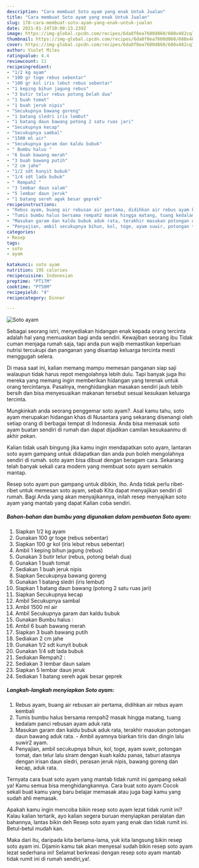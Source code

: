 ```yaml
---
description: "Cara membuat Soto ayam yang enak Untuk Jualan"
title: "Cara membuat Soto ayam yang enak Untuk Jualan"
slug: 178-cara-membuat-soto-ayam-yang-enak-untuk-jualan
date: 2021-01-24T10:00:13.239Z
image: https://img-global.cpcdn.com/recipes/6da8f8ea7600d860/680x482cq70/soto-ayam-foto-resep-utama.jpg
thumbnail: https://img-global.cpcdn.com/recipes/6da8f8ea7600d860/680x482cq70/soto-ayam-foto-resep-utama.jpg
cover: https://img-global.cpcdn.com/recipes/6da8f8ea7600d860/680x482cq70/soto-ayam-foto-resep-utama.jpg
author: Violet Miles
ratingvalue: 4.4
reviewcount: 11
recipeingredient:
- "1/2 kg ayam"
- "100 gr toge rebus sebentar"
- "100 gr kol iris lebut rebus sebentar"
- "1 keping bihun jagung rebus"
- "3 butir telur rebus potong belah dua"
- "1 buah tomat"
- "1 buah jeruk nipis"
- "Secukupnya bawang goreng"
- "1 batang sledri iris lembut"
- "1 batang daun bawang potong 2 satu ruas jari"
- "Secukupnya kecap"
- "Secukupnya sambal"
- "1500 ml air"
- "Secukupnya garam dan kaldu bubuk"
- " Bumbu halus "
- "6 buah bawang merah"
- "3 buah bawang putih"
- "2 cm jahe"
- "1/2 sdt kunyit bubuk"
- "1/4 sdt lada bubuk"
- " Rempah2 "
- "3 lembar daun salam"
- "5 lembar daun jeruk"
- "1 batang sereh agak besar geprek"
recipeinstructions:
- "Rebus ayam, buang air rebusan air pertama, didihkan air rebus ayam kembali"
- "Tumis bumbu halus bersama rempah2 masak hingga matang, tuang kedalam panci rebusan ayam aduk rata"
- "Masukan garam dan kaldu bubuk aduk rata, terakhir masukan potongan daun bawang aduk rata. Ambil ayamnya biarkan tiris dan dingin lalu suwir2 ayam."
- "Penyajian, ambil secukupnya bihun, kol, toge, ayam suwir, potongan tomat, dan telur lalu siram dengan kuah kaldu panas, taburi atasnya dengan irisan daun sledri, perasan jeruk nipis, bawang goreng dan kecap, aduk rata."
categories:
- Resep
tags:
- soto
- ayam

katakunci: soto ayam 
nutrition: 195 calories
recipecuisine: Indonesian
preptime: "PT17M"
cooktime: "PT58M"
recipeyield: "4"
recipecategory: Dinner

---
```



![Soto ayam](https://img-global.cpcdn.com/recipes/6da8f8ea7600d860/680x482cq70/soto-ayam-foto-resep-utama.jpg)

Sebagai seorang istri, menyediakan hidangan enak kepada orang tercinta adalah hal yang memuaskan bagi anda sendiri. Kewajiban seorang ibu Tidak cuman menjaga rumah saja, tapi anda pun wajib memastikan keperluan nutrisi tercukupi dan panganan yang disantap keluarga tercinta mesti menggugah selera.

Di masa  saat ini, kalian memang mampu memesan panganan siap saji walaupun tidak harus repot mengolahnya lebih dulu. Tapi banyak juga lho mereka yang memang ingin memberikan hidangan yang terenak untuk orang tercintanya. Pasalnya, menghidangkan masakan sendiri jauh lebih bersih dan bisa menyesuaikan makanan tersebut sesuai kesukaan keluarga tercinta. 



Mungkinkah anda seorang penggemar soto ayam?. Asal kamu tahu, soto ayam merupakan hidangan khas di Nusantara yang sekarang disenangi oleh setiap orang di berbagai tempat di Indonesia. Anda bisa memasak soto ayam buatan sendiri di rumah dan dapat dijadikan camilan kesukaanmu di akhir pekan.

Kalian tidak usah bingung jika kamu ingin mendapatkan soto ayam, lantaran soto ayam gampang untuk didapatkan dan anda pun boleh mengolahnya sendiri di rumah. soto ayam bisa dibuat dengan beragam cara. Sekarang telah banyak sekali cara modern yang membuat soto ayam semakin mantap.

Resep soto ayam pun gampang untuk dibikin, lho. Anda tidak perlu ribet-ribet untuk memesan soto ayam, sebab Kita dapat menyajikan sendiri di rumah. Bagi Anda yang akan menyajikannya, inilah resep menyajikan soto ayam yang mantab yang dapat Kalian coba sendiri.

<!--inarticleads1-->

##### Bahan-bahan dan bumbu yang digunakan dalam pembuatan Soto ayam:

1. Siapkan 1/2 kg ayam
1. Gunakan 100 gr toge (rebus sebentar)
1. Siapkan 100 gr kol (iris lebut rebus sebentar)
1. Ambil 1 keping bihun jagung (rebus)
1. Gunakan 3 butir telur (rebus, potong belah dua)
1. Gunakan 1 buah tomat
1. Sediakan 1 buah jeruk nipis
1. Siapkan Secukupnya bawang goreng
1. Gunakan 1 batang sledri (iris lembut)
1. Siapkan 1 batang daun bawang (potong 2 satu ruas jari)
1. Siapkan Secukupnya kecap
1. Ambil Secukupnya sambal
1. Ambil 1500 ml air
1. Ambil Secukupnya garam dan kaldu bubuk
1. Gunakan  Bumbu halus :
1. Ambil 6 buah bawang merah
1. Siapkan 3 buah bawang putih
1. Sediakan 2 cm jahe
1. Gunakan 1/2 sdt kunyit bubuk
1. Gunakan 1/4 sdt lada bubuk
1. Sediakan  Rempah2 :
1. Sediakan 3 lembar daun salam
1. Siapkan 5 lembar daun jeruk
1. Sediakan 1 batang sereh agak besar geprek




<!--inarticleads2-->

##### Langkah-langkah menyiapkan Soto ayam:

1. Rebus ayam, buang air rebusan air pertama, didihkan air rebus ayam kembali
1. Tumis bumbu halus bersama rempah2 masak hingga matang, tuang kedalam panci rebusan ayam aduk rata
1. Masukan garam dan kaldu bubuk aduk rata, terakhir masukan potongan daun bawang aduk rata. - Ambil ayamnya biarkan tiris dan dingin lalu suwir2 ayam.
1. Penyajian, ambil secukupnya bihun, kol, toge, ayam suwir, potongan tomat, dan telur lalu siram dengan kuah kaldu panas, taburi atasnya dengan irisan daun sledri, perasan jeruk nipis, bawang goreng dan kecap, aduk rata.




Ternyata cara buat soto ayam yang mantab tidak rumit ini gampang sekali ya! Kamu semua bisa menghidangkannya. Cara buat soto ayam Cocok sekali buat kamu yang baru belajar memasak atau juga bagi kamu yang sudah ahli memasak.

Apakah kamu ingin mencoba bikin resep soto ayam lezat tidak rumit ini? Kalau kalian tertarik, ayo kalian segera buruan menyiapkan peralatan dan bahannya, lantas bikin deh Resep soto ayam yang enak dan tidak rumit ini. Betul-betul mudah kan. 

Maka dari itu, daripada kita berlama-lama, yuk kita langsung bikin resep soto ayam ini. Dijamin kamu tak akan menyesal sudah bikin resep soto ayam lezat sederhana ini! Selamat berkreasi dengan resep soto ayam mantab tidak rumit ini di rumah sendiri,ya!.

